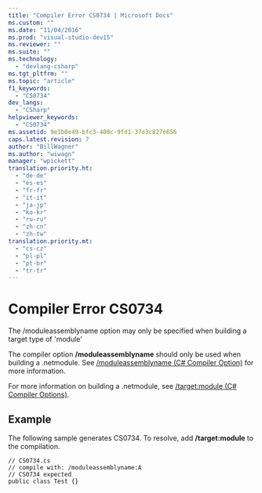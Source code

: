 ```yaml
---
title: "Compiler Error CS0734 | Microsoft Docs"
ms.custom: ""
ms.date: "11/04/2016"
ms.prod: "visual-studio-dev15"
ms.reviewer: ""
ms.suite: ""
ms.technology: 
  - "devlang-csharp"
ms.tgt_pltfrm: ""
ms.topic: "article"
f1_keywords: 
  - "CS0734"
dev_langs: 
  - "CSharp"
helpviewer_keywords: 
  - "CS0734"
ms.assetid: 9e1b0e49-bfc3-400c-9fd1-37e3c827e656
caps.latest.revision: 7
author: "BillWagner"
ms.author: "wiwagn"
manager: "wpickett"
translation.priority.ht: 
  - "de-de"
  - "es-es"
  - "fr-fr"
  - "it-it"
  - "ja-jp"
  - "ko-kr"
  - "ru-ru"
  - "zh-cn"
  - "zh-tw"
translation.priority.mt: 
  - "cs-cz"
  - "pl-pl"
  - "pt-br"
  - "tr-tr"
---
```

# Compiler Error CS0734
The /moduleassemblyname option may only be specified when building a target type of 'module'  
  
 The compiler option **/moduleassemblyname** should only be used when building a .netmodule. See [/moduleassemblyname (C# Compiler Option)](/dotnet/csharp/language-reference/compiler-options/moduleassemblyname-compiler-option) for more information.  
  
 For more information on building a .netmodule, see [/target:module (C# Compiler Options)](../Topic/-target:module%20\(C%23%20Compiler%20Options\).md).  
  
## Example  
 The following sample generates CS0734. To resolve, add **/target:module** to the compilation.  
  
```  
// CS0734.cs  
// compile with: /moduleassemblyname:A  
// CS0734 expected  
public class Test {}  
```